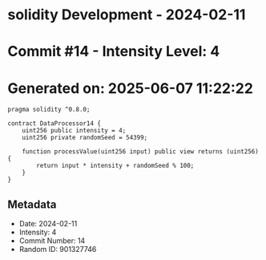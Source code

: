 ﻿# solidity Development - 2024-02-11
# Commit #14 - Intensity Level: 4
# Generated on: 2025-06-07 11:22:22
```solidity
pragma solidity ^0.8.0;

contract DataProcessor14 {
    uint256 public intensity = 4;
    uint256 private randomSeed = 54399;

    function processValue(uint256 input) public view returns (uint256) {
        return input * intensity + randomSeed % 100;
    }
}
```
## Metadata
- Date: 2024-02-11
- Intensity: 4
- Commit Number: 14
- Random ID: 901327746
